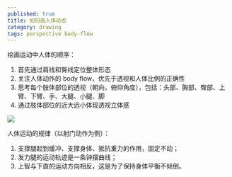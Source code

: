 ```yaml
---
published: true
title: 如何画人体动态
category: drawing
tags: perspective body-flow
---
```


绘画运动中人体的顺序：

1. 首先通过肩线和臀线定位整体形态
1. 关注人体动作的 body flow，优先于透视和人体比例的正确性
1. 思考每个肢体部位的透视（朝向，俯仰角度），包括：头部、胸部、臀部、上臂、下臂、手、大腿、小腿、脚
1. 通过肢体部位的近大远小体现透视立体感

![](https://goooooouwa.eu.org:8143/static/images/body-flow.jpg)

人体运动的规律（以射门动作为例）：

1. 支撑腿起到缓冲、支撑身体、抵抗重力的作用，固定不动；
2. 发力腿的运动轨迹是一条钟摆曲线；
3. 上智与下直的运动方向相反，这是为了保持身体平衡不倾倒。
